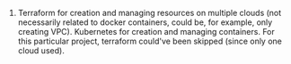 1. Terraform for creation and managing resources on multiple clouds (not necessarily related to docker containers, could be, for example, only creating VPC). Kubernetes for creation and managing containers. For this particular project, terraform could've been skipped (since only one cloud used).  